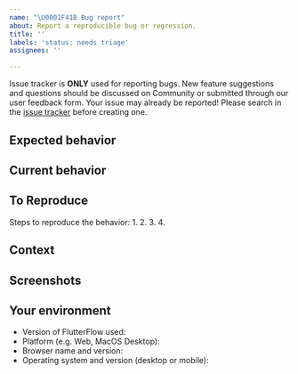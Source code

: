 ```yaml
---
name: "\U0001F41B Bug report"
about: Report a reproducible bug or regression.
title: ''
labels: 'status: needs triage'
assignees: ''

---
```


Issue tracker is **ONLY** used for reporting bugs. New feature suggestions and questions should be discussed on Community or submitted through our user feedback form.
Your issue may already be reported! Please search in the [issue tracker](../) before creating one.

## Expected behavior
<!-- A clear and concise description of what you expected to happen. -->


## Current behavior
<!-- What happens instead of the expected behavior. -->


## To Reproduce
<!-- Please be detailed as possible here so we can help diagnose the issue. Issues cannot be accepted if they are too vague. For example, "project fails to build" could be better reported as: 
1. Create new page
2. Add container widget
3. Set width = 123
4. Click Run
5. Observe that it doesn’t build

Code can be included in this section if it is relevant to reproducing the bug. 
-->

Steps to reproduce the behavior:
1.
2.
3.
4.


## Context
<!-- How has this issue affected you? What are you trying to accomplish? -->


## Screenshots
<!-- If applicable, add screenshots to help explain your problem. -->


## Your environment
<!--- Include relevant details about the environment you experienced the bug in -->
* Version of FlutterFlow used: 
* Platform (e.g. Web, MacOS Desktop): 
* Browser name and version: 
* Operating system and version (desktop or mobile):


